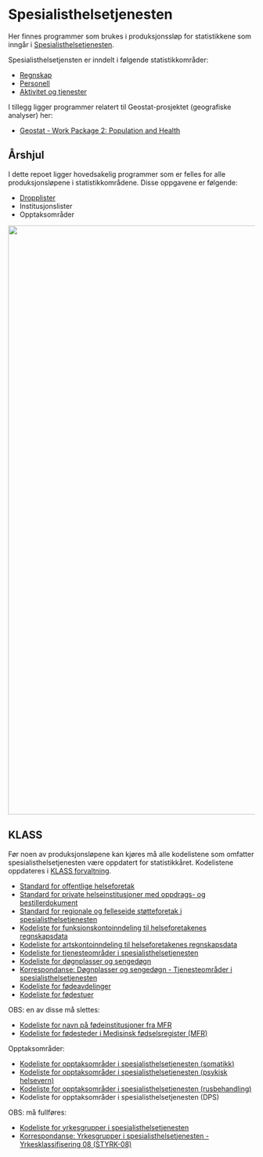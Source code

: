 # Spesialisthelsetjenesten

Her finnes programmer som brukes i produksjonssløp for statistikkene som inngår i [Spesialisthelsetjenesten](https://www.ssb.no/helse/helsetjenester/statistikk/spesialisthelsetjenesten). 

Spesialisthelsetjensten er inndelt i følgende statistikkområder:
+ [Regnskap](https://github.com/statisticsnorway/spesh-regnskap)
+ [Personell](https://github.com/statisticsnorway/spesh-personell)
+ [Aktivitet og tjenester](https://github.com/statisticsnorway/spesh-aktivitet)

I tillegg ligger programmer relatert til Geostat-prosjektet (geografiske analyser) her:
+ [Geostat - Work Package 2: Population and Health](https://github.com/statisticsnorway/geostat-wp2)

## Årshjul

I dette repoet ligger hovedsakelig programmer som er felles for alle produksjonsløpene i statistikkområdene. Disse oppgavene er følgende:
+ [Dropplister](https://github.com/statisticsnorway/speshelse/blob/master/experimental/Droplister%20forenkling.ipynb)
+ Institusjonslister
+ Opptaksområder


<img src="./images/Årshjul.PNG" width="1200">

## KLASS

Før noen av produksjonsløpene kan kjøres må alle kodelistene som omfatter spesialisthelsetjenesten være oppdatert for statistikkåret. Kodelistene oppdateres i [KLASS forvaltning](https://i.ssb.no/klass/admin/klassui).

+ [Standard for offentlige helseforetak](https://www.ssb.no/klass/klassifikasjoner/603)
+ [Standard for private helseinstitusjoner med oppdrags- og bestillerdokument](https://www.ssb.no/klass/klassifikasjoner/604)
+ [Standard for regionale og felleseide støtteforetak i spesialisthelsetjenesten](https://www.ssb.no/klass/klassifikasjoner/605)
+ [Kodeliste for funksjonskontoinndeling til helseforetakenes regnskapsdata](https://www.ssb.no/klass/klassifikasjoner/602)
+ [Kodeliste for artskontoinndeling til helseforetakenes regnskapsdata](https://www.ssb.no/klass/klassifikasjoner/606)
+ [Kodeliste for tjenesteområder i spesialisthelsetjenesten](https://www.ssb.no/klass/klassifikasjoner/610)
+ [Kodeliste for døgnplasser og sengedøgn](https://www.ssb.no/klass/klassifikasjoner/612/koder)
+ [Korrespondanse: Døgnplasser og sengedøgn - Tjenesteområder i spesialisthelsetjenesten](https://www.ssb.no/klass/klassifikasjoner/612/korrespondanser/893)
+ [Kodeliste for fødeavdelinger](https://www.ssb.no/klass/klassifikasjoner/608)
+ [Kodeliste for fødestuer](https://www.ssb.no/klass/klassifikasjoner/609)

OBS: en av disse må slettes:
+ [Kodeliste for navn på fødeinstitusjoner fra MFR](https://www.ssb.no/klass/klassifikasjoner/613)
+ [Kodeliste for fødesteder i Medisinsk fødselsregister (MFR)](https://www.ssb.no/klass/klassifikasjoner/627)

Opptaksområder:
+ [Kodeliste for opptaksområder i spesialisthelsetjenesten (somatikk)](https://www.ssb.no/klass/klassifikasjoner/629)
+ [Kodeliste for opptaksområder i spesialisthelsetjenesten (psykisk helsevern)](https://www.ssb.no/klass/klassifikasjoner/630)
+ [Kodeliste for opptaksområder i spesialisthelsetjenesten (rusbehandling)](https://www.ssb.no/klass/klassifikasjoner/631)
+ Kodeliste for opptaksområder i spesialisthelsetjenesten (DPS)

OBS: må fullføres:
+ [Kodeliste for yrkesgrupper i spesialisthelsetjenesten](https://www.ssb.no/klass/klassifikasjoner/628/koder)
+ [Korrespondanse: Yrkesgrupper i spesialisthelsetjenesten - Yrkesklassifisering 08 (STYRK-08)](https://www.ssb.no/klass/klassifikasjoner/628/korrespondanser/1007)


